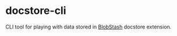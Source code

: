 # docstore-cli

CLI tool for playing with data stored in [BlobStash](https://github.com/tsileo/blobstash) docstore extension.

